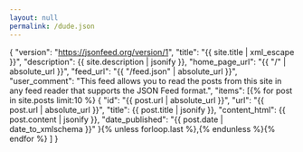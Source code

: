 ```yaml
---
layout: null
permalink: /dude.json
---
```

{
    "version": "https://jsonfeed.org/version/1",
    "title": "{{ site.title | xml_escape }}",
    "description": {{ site.description | jsonify }},
    "home_page_url": "{{ "/" | absolute_url }}",
    "feed_url": "{{ "/feed.json" | absolute_url }}",
    "user_comment": "This feed allows you to read the posts from this site in any feed reader that supports the JSON Feed format.",
    "items": [{% for post in site.posts limit:10 %}
        {
            "id": "{{ post.url | absolute_url }}",
            "url": "{{ post.url | absolute_url }}",
            "title": {{ post.title | jsonify }},
            "content_html": {{ post.content | jsonify }},
            "date_published": "{{ post.date | date_to_xmlschema }}"
        }{% unless forloop.last %},{% endunless %}{% endfor %}
    ]
}
